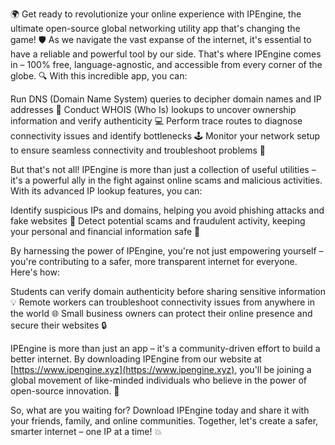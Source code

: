 🌍 Get ready to revolutionize your online experience with IPEngine, the ultimate open-source global networking utility app that's changing the game! 🛡️ As we navigate the vast expanse of the internet, it's essential to have a reliable and powerful tool by our side. That's where IPEngine comes in – 100% free, language-agnostic, and accessible from every corner of the globe. 🔍 With this incredible app, you can:

Run DNS (Domain Name System) queries to decipher domain names and IP addresses 📡
Conduct WHOIS (Who Is) lookups to uncover ownership information and verify authenticity 💻
Perform trace routes to diagnose connectivity issues and identify bottlenecks 🕹️
Monitor your network setup to ensure seamless connectivity and troubleshoot problems 💸

But that's not all! IPEngine is more than just a collection of useful utilities – it's a powerful ally in the fight against online scams and malicious activities. With its advanced IP lookup features, you can:

Identify suspicious IPs and domains, helping you avoid phishing attacks and fake websites 🚫
Detect potential scams and fraudulent activity, keeping your personal and financial information safe 💯

By harnessing the power of IPEngine, you're not just empowering yourself – you're contributing to a safer, more transparent internet for everyone. Here's how:

Students can verify domain authenticity before sharing sensitive information 💡
Remote workers can troubleshoot connectivity issues from anywhere in the world 🌐
Small business owners can protect their online presence and secure their websites 🔒

IPEngine is more than just an app – it's a community-driven effort to build a better internet. By downloading IPEngine from our website at [https://www.ipengine.xyz](https://www.ipengine.xyz), you'll be joining a global movement of like-minded individuals who believe in the power of open-source innovation. 🚀

So, what are you waiting for? Download IPEngine today and share it with your friends, family, and online communities. Together, let's create a safer, smarter internet – one IP at a time! 💥
